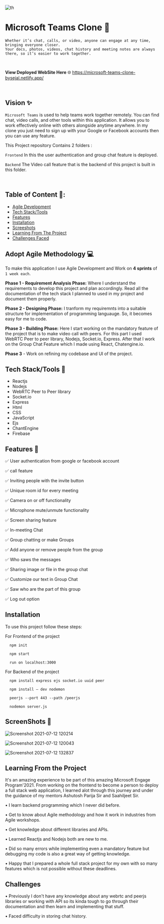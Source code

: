 
![th](https://user-images.githubusercontent.com/67700414/125295999-74fd3f80-e343-11eb-98b5-01e5c66fc3fa.jpg)

# Microsoft Teams Clone 🌈

  `Whether it’s chat, calls, or video, anyone can engage at any time, bringing everyone closer.`
  <br/>
`Your docs, photos, videos, chat history and meeting notes are always there, so it’s easier to work together.`

<br/>

**View Deployed WebSite Here** 🌐  https://microsoft-teams-clone-bysejal.netlify.app/



<br/>


## Vision ✨

`Microsoft Teams` is used to help teams work together remotely. You can find chat, video calls, and other tools within this application. It allows you to work effectively online with others alongside anytime anywhere. In my clone you just need to sign up with your Google or Facebook accounts then you can use any feature.

This Project repository Contains 2 folders : 

`Frontend` In this the user authentication and group chat feature is deployed.

`Backend`  The Video call feature that is the backend of this project is built in this folder.


<br/>

## Table of Content 📑:


* [Agile Development](#adopt-agile-development)
* [Tech Stack/Tools](#tech-stack/tools) 
* [Features](#features)
* [Installation](#installation)
* [Screeshots](#screeshots)
* [Learning From The Project](#learnings)
* [Challenges Faced](#challenges-i-faced)


## Adopt Agile Methodology 💻

To make this application I use Agile Development and Work on **4 sprints** of `1 week each`.

**Phase 1 - Requirement Analysis Phase:** Where I understand the requirements to develop this project and plan accordingly. Read all the documentation of the tech stack I planned to used in my project and document them properly.

**Phase 2 - Designing Phase:** I tranform my requiremnts into a suitable structure for implementation of programming languauge. So, it becomes easy for me to code.

**Phase 3 - Building Phase:** Here I start working on the mandatory feature of the project that is to make video call with peers. For this part I used WebRTC Peer to peer library, Nodejs, Socket.io, Express. After that I work on the Group Chat Feature which I made using React, Chatengine.io.

**Phase 3** - Work on refining my codebase and UI of the project.





## Tech Stack/Tools 🔧

* Reactjs
* Nodejs
* WebRTC Peer to Peer library
* Socket.io
* Express
* Html
* CSS
* JavaScript
* Ejs
* ChantEngine
* Firebase



## Features 🌟

✅ User authentication from google or facebook account

✅ call feature

✅ Inviting people with the invite button

✅ Unique room id for every meeting

✅ Camera on or off functionality

✅ Microphone mute/unmute functionality

✅ Screen sharing feature

✅ In-meeting Chat

✅ Group chatting or make Groups 

✅ Add anyone or remove people from the group

✅ Who saws the messages

✅ Sharing image or file in the group chat

✅ Customize our text in Group Chat

✅ Saw who are the part of this group

✅ Log out option 




## Installation

To use this project follow these steps:

For Frontend of the project

      npm init

      npm start
      
      run on localhost:3000
      
 
 For Backend of the project
 
      npm install express ejs socket.io uuid peer
      
      npm install — dev nodemon
      
      peerjs --port 443 --path /peerjs
      
      nodemon server.js


## ScreenShots 📸

![Screenshot 2021-07-12 120214](https://user-images.githubusercontent.com/67700414/125249996-68f98980-e313-11eb-91e5-aea6ef19e9aa.jpg)
<br/>

![Screenshot 2021-07-12 120043](https://user-images.githubusercontent.com/67700414/125250271-abbb6180-e313-11eb-8f35-d773a9bef8f2.jpg)
<br/>

![Screenshot 2021-07-12 132837](https://user-images.githubusercontent.com/67700414/125251578-1ae58580-e315-11eb-9df9-40e6cfed29f7.jpg)



## Learning From the Project

It's an amazing experience to be part of this amazing Microsoft Engage Program'2021. From working on the frontend to become a person to deploy a full stack web application, I learned alot through this journey and under the guidance of my mentors Ashutosh Parija Sir and Saahiljeet Sir.

• I learn backend programming which I never did before.

• Get to know about Agile methodology and how it work in industries from Agile workshops.

• Get knowledge about different libraries and APIs.

• Learned Reactjs and Nodejs both are new to me.

• Did so many errors while implementing even a mandatory feature but debugging my code is also a great way of getting knowledge. 

• Happy that I prepared a whole full stack project for my own with so many features which is not possible without these deadlines.



## Challenges

• Previously I don't have any knowledge about any webrtc and peerjs libraries or working with  API so its kinda tough to go through their  documentation and then learn and implementing that stuff. 

• Faced difficulty in storing chat history.


